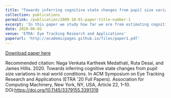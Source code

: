 ```yaml
---
title: "Towards inferring cognitive state changes from pupil size variations in real world conditions	"
collection: publications
permalink: /publication/2009-10-01-paper-title-number-1
excerpt: 'In this paper we study how far we are from estimating cognitive state changes from eye movements in real world environments using a variety of visual search tasks'
date: 2020-06-02
venue: 'ETRA: Eye Tracking Research and Applications'
paperurl: 'http://academicpages.github.io/files/paper1.pdf'
---
```


[Download paper here](http://academicpages.github.io/files/paper1.pdf)

Recommended citation: Naga Venkata Kartheek Medathati, Ruta Desai, and James Hillis. 2020. Towards inferring cognitive state changes from pupil size variations in real world conditions. In ACM Symposium on Eye Tracking Research and Applications (ETRA '20 Full Papers). Association for Computing Machinery, New York, NY, USA, Article 22, 1–10. DOI:https://doi.org/10.1145/3379155.3391319
